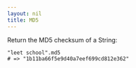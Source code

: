 ```yaml
---
layout: nil
title: MD5
---
```


Return the MD5 checksum of a String:

    "leet school".md5
    # => "1b11ba66f5e9d40a7eef699cd812e362"

